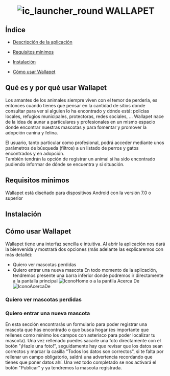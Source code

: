 # <h1 align="center"> ![ic_launcher_round](https://github.com/jessifiteuax/WallaPetApp/assets/156848338/f1338179-8605-4016-ab52-859026a768ea) WALLAPET </h1>

## Índice

* [Descripción de la aplicación](#descripción-de-la-aplicación)

* [Requisitos mínimos](#requisitos-mínimos)

* [Instalación](##instalación)

* [Cómo usar Wallapet](#como-usar-wallapet)

## Qué es y por qué usar Wallapet

Los amantes de los animales siempre viven con el temor de perderla, es entonces cuando tienes que pensar en la cantidad de sitios donde consultar para ver si alguien lo ha encontrado y dónde está: policias locales, refugios municipales, protectoras, redes sociales, ...
Wallapet nace de la idea de aunar a particulares y profesionales en un mismo espacio donde encontrar nuestras mascotas y para fomentar y promover la adopción canina y felina. 

El usuario, tanto particular como profesional, podrá acceder mediante unos parámetros de búsqueda (filtros) a un listado de perros y gatos encontrados y en adopción.  
También tendrán la opción de registrar un animal si ha sido encontrado  pudiendo informar de dónde se encuentra y si situación.

## Requisitos mínimos

Wallapet está diseñado para dispositivos Android con la versión 7.0 o superior

## Instalación


## Cómo usar Wallapet
Wallapet tiene una interfaz sencilla e intuitiva. Al abrir la aplicación nos dará la bienvenida y mostrará dos opciones (más adelante las explicaremos con más detalle):
- Quiero ver mascotas perdidas
- Quiero entrar una nueva mascota
En todo momento de la aplicación, tendremos presente una barra inferior donde podremos ir directamente a la pantalla principal ![IconoHome](https://github.com/jessifiteuax/WallaPetApp/assets/156848338/cbcd6919-617b-4829-963b-348db018d02b) o a la pantlla Acerca De ![IconoAcercaDe](https://github.com/jessifiteuax/WallaPetApp/assets/156848338/abb2ae89-957b-4d9a-98c3-573b981aa781)

### Quiero ver mascotas perdidas

### Quiero entrar una nueva mascota
En esta sección encontrarás un formulario para poder registrar una mascota que has encontrado o que busca hogar (es importante que rellenes como mínimo los campos con asterisco para poder localizar tu mascota). Una vez rellenado puedes sacarle una foto directamente con el botón "¡Hazle una foto!", seguidamente hay que revisar que los datos sean correctos y marcar la casilla "Todos los datos son correctos", si te falta por rellenar un campo obligatorio, saldrá una advertencia recordando que tienes que poner datos ahí. Una vez todo completado se nos activará el botón "Publicar" y ya tendremos la mascota registrada.








